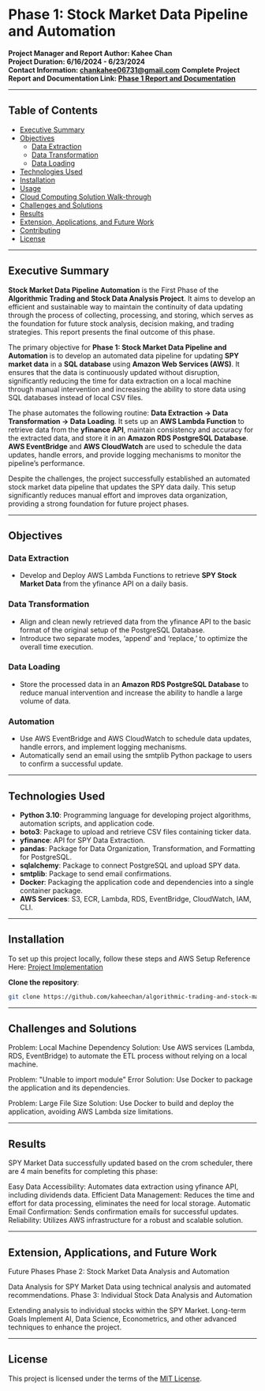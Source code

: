 # Phase 1: Stock Market Data Pipeline and Automation

**Project Manager and Report Author: Kahee Chan**  
**Project Duration: 6/16/2024 - 6/23/2024**  
**Contact Information: chankahee06731@gmail.com**
**Complete Project Report and Documentation Link: [Phase 1 Report and Documentation](https://www.notion.so/Phase-1-Stock-Market-Data-Pipeline-and-Automation-15eb0b4c7e45476ba35dd22d0e899adb?pvs=4)**

---

## Table of Contents

- [Executive Summary](#executive-summary)
- [Objectives](#objectives)
  - [Data Extraction](#data-extraction)
  - [Data Transformation](#data-transformation)
  - [Data Loading](#data-loading)
- [Technologies Used](#technologies-used)
- [Installation](#installation)
- [Usage](#usage)
- [Cloud Computing Solution Walk-through](#cloud-computing-solution-walk-through)
- [Challenges and Solutions](#challenges-and-solutions)
- [Results](#results)
- [Extension, Applications, and Future Work](#extension-applications-and-future-work)
- [Contributing](#contributing)
- [License](#license)

---

## Executive Summary

**Stock Market Data Pipeline Automation** is the First Phase of the **Algorithmic Trading and Stock Data Analysis Project**. It aims to develop an efficient and sustainable way to maintain the continuity of data updating through the process of collecting, processing, and storing, which serves as the foundation for future stock analysis, decision making, and trading strategies. This report presents the final outcome of this phase.

The primary objective for **Phase 1: Stock Market Data Pipeline and Automation** is to develop an automated data pipeline for updating **SPY market data** in a **SQL database** using **Amazon Web Services (AWS)**. It ensures that the data is continuously updated without disruption, significantly reducing the time for data extraction on a local machine through manual intervention and increasing the ability to store data using SQL databases instead of local CSV files.

The phase automates the following routine: **Data Extraction → Data Transformation → Data Loading**. It sets up an **AWS Lambda Function** to retrieve data from the **yfinance API**, maintain consistency and accuracy for the extracted data, and store it in an **Amazon RDS PostgreSQL Database**. **AWS EventBridge** and **AWS CloudWatch** are used to schedule the data updates, handle errors, and provide logging mechanisms to monitor the pipeline’s performance.

Despite the challenges, the project successfully established an automated stock market data pipeline that updates the SPY data daily. This setup significantly reduces manual effort and improves data organization, providing a strong foundation for future project phases.

---

## Objectives

### Data Extraction

- Develop and Deploy AWS Lambda Functions to retrieve **SPY Stock Market Data** from the yfinance API on a daily basis.

### Data Transformation

- Align and clean newly retrieved data from the yfinance API to the basic format of the original setup of the PostgreSQL Database.
- Introduce two separate modes, ‘append’ and ‘replace,’ to optimize the overall time execution.

### Data Loading

- Store the processed data in an **Amazon RDS PostgreSQL Database** to reduce manual intervention and increase the ability to handle a large volume of data.

### Automation

- Use AWS EventBridge and AWS CloudWatch to schedule data updates, handle errors, and implement logging mechanisms.
- Automatically send an email using the smtplib Python package to users to confirm a successful update.

---

## Technologies Used

- **Python 3.10**: Programming language for developing project algorithms, automation scripts, and application code.
- **boto3**: Package to upload and retrieve CSV files containing ticker data.
- **yfinance**: API for SPY Data Extraction.
- **pandas**: Package for Data Organization, Transformation, and Formatting for PostgreSQL.
- **sqlalchemy**: Package to connect PostgreSQL and upload SPY data.
- **smtplib**: Package to send email confirmations.
- **Docker**: Packaging the application code and dependencies into a single container package.
- **AWS Services**: S3, ECR, Lambda, RDS, EventBridge, CloudWatch, IAM, CLI.

---

## Installation

To set up this project locally, follow these steps and AWS Setup Reference Here: [Project Implementation](
https://www.notion.so/Phase-1-Stock-Market-Data-Pipeline-and-Automation-15eb0b4c7e45476ba35dd22d0e899adb?pvs=4#9110a1cced7a4e899131368cf335b160)

**Clone the repository**:
   ```sh
   git clone https://github.com/kaheechan/algorithmic-trading-and-stock-market-analysis.git
  ```

---

## Challenges and Solutions

Problem: Local Machine Dependency
Solution: Use AWS services (Lambda, RDS, EventBridge) to automate the ETL process without relying on a local machine.

Problem: "Unable to import module" Error
Solution: Use Docker to package the application and its dependencies.

Problem: Large File Size
Solution: Use Docker to build and deploy the application, avoiding AWS Lambda size limitations.

---

## Results

SPY Market Data successfully updated based on the crom scheduler, there are 4 main benefits for completing this phase:

Easy Data Accessibility: Automates data extraction using yfinance API, including dividends data.
Efficient Data Management: Reduces the time and effort for data processing, eliminates the need for local storage.
Automatic Email Confirmation: Sends confirmation emails for successful updates.
Reliability: Utilizes AWS infrastructure for a robust and scalable solution.

---

## Extension, Applications, and Future Work

Future Phases
Phase 2: Stock Market Data Analysis and Automation

Data Analysis for SPY Market Data using technical analysis and automated recommendations.
Phase 3: Individual Stock Data Analysis and Automation

Extending analysis to individual stocks within the SPY Market.
Long-term Goals
Implement AI, Data Science, Econometrics, and other advanced techniques to enhance the project.

---

## License
This project is licensed under the terms of the [MIT License](./LICENSE).

